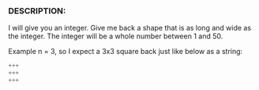 ### DESCRIPTION:

I will give you an integer. Give me back a shape that is as long and wide as the integer. The integer will be a whole number between 1 and 50.

Example
n = 3, so I expect a 3x3 square back just like below as a string:

```js
+++
+++
+++
```